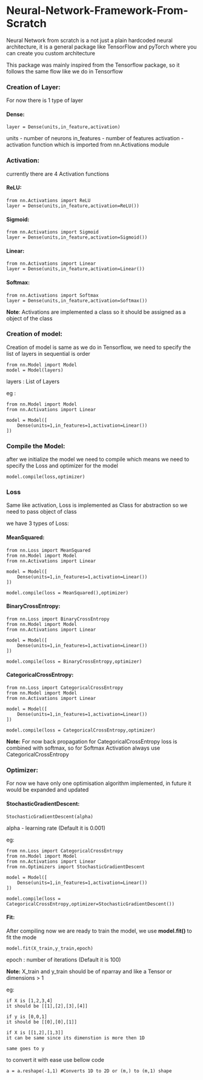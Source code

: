 # Neural-Network-Framework-From-Scratch
Neural Network from scratch is a not just a plain hardcoded neural architecture, it is a general package like TensorFlow and pyTorch where you can create you custom architecture

This package was mainly inspired from the Tensorflow package, so it follows the same flow like we do in Tensorflow

### Creation of Layer:
For now there is  1 type of layer
#### Dense:

```python3
layer = Dense(units,in_feature,activation)
```
units - number of neurons
in_features - number of features
activation - activation function which is imported from nn.Activations module

### Activation:
currently there are 4 Activation functions

#### ReLU:
 ```python3
 from nn.Activations import ReLU
 layer = Dense(units,in_feature,activation=ReLU())
```

#### Sigmoid:
 ```python3
 from nn.Activations import Sigmoid
 layer = Dense(units,in_feature,activation=Sigmoid())
```

#### Linear:
 ```python3
 from nn.Activations import Linear
 layer = Dense(units,in_feature,activation=Linear())
```

#### Softmax:
 ```python3
 from nn.Activations import Softmax
 layer = Dense(units,in_feature,activation=Softmax())
```

**Note**: Activations are implemented a class so it should be assigned as a object of the class


### Creation of model:
Creation of model is same as we do in Tensorflow, we need to specify the list of layers in sequential is order
```python3
from nn.Model import Model
model = Model(layers)
```
layers : List of Layers

eg :
```python3
from nn.Model import Model
from nn.Activations import Linear

model = Model([
	Dense(units=1,in_features=1,activation=Linear())
])
```

### Compile the Model:
after we initialize the model we need to compile which means we need to specify the Loss and optimizer for the model

```python3
model.compile(loss,optimizer)
```

### Loss
Same like activation, Loss is implemented as Class for abstraction so we need to pass object of class

we have 3 types of Loss:
#### MeanSquared:
```python3
from nn.Loss import MeanSquared
from nn.Model import Model
from nn.Activations import Linear

model = Model([
	Dense(units=1,in_features=1,activation=Linear())
])

model.compile(loss = MeanSquared(),optimizer)

```
#### BinaryCrossEntropy:
```python3
from nn.Loss import BinaryCrossEntropy
from nn.Model import Model
from nn.Activations import Linear

model = Model([
	Dense(units=1,in_features=1,activation=Linear())
])

model.compile(loss = BinaryCrossEntropy,optimizer)
```
#### CategoricalCrossEntropy:
```python3
from nn.Loss import CategoricalCrossEntropy
from nn.Model import Model
from nn.Activations import Linear

model = Model([
	Dense(units=1,in_features=1,activation=Linear())
])

model.compile(loss = CategoricalCrossEntropy,optimizer)
```

**Note:** For now back propagation for CategoricalCrossEntropy loss  is combined with softmax, so for Softmax Activation always use CategoricalCrossEntropy

### Optimizer:
For now we have only one optimisation algorithm implemented, in future it would be expanded and updated

#### StochasticGradientDescent:
```python3
StochasticGradientDescent(alpha)
```
alpha - learning rate (Default it is 0.001)

eg:
```python3
from nn.Loss import CategoricalCrossEntropy
from nn.Model import Model
from nn.Activations import Linear
from nn.Optimizers import StochasticGradientDescent

model = Model([
	Dense(units=1,in_features=1,activation=Linear())
])

model.compile(loss = CategoricalCrossEntropy,optimizer=StochasticGradientDescent())
```

####  Fit:
After compiling now we are ready to train the model, we use **model.fit()** to fit the mode

```python3
model.fit(X_train,y_train,epoch)
```
epoch : number of iterations (Default it is 100)

**Note:**
X_train and y_train should be of nparray and like a Tensor or  dimensions > 1

eg:
```
if X is [1,2,3,4]
it should be [[1],[2],[3],[4]]

if y is [0,0,1]
it should be [[0],[0],[1]]

if X is [[1,2],[1,3]]
it can be same since its dimenstion is more then 1D

same goes to y
```

to convert it with ease use bellow code
```python3
a = a.reshape(-1,1) #Converts 1D to 2D or (m,) to (m,1) shape
```
